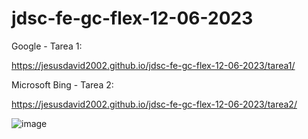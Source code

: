 # jdsc-fe-gc-flex-12-06-2023

Google - Tarea 1:

https://jesusdavid2002.github.io/jdsc-fe-gc-flex-12-06-2023/tarea1/

Microsoft Bing - Tarea 2:

https://jesusdavid2002.github.io/jdsc-fe-gc-flex-12-06-2023/tarea2/

![image](https://github.com/JesusDavid2002/jdsc-fe-gc-flex-12-06-2023/assets/82532848/43a9a4cc-8935-48bf-bb00-d0cc8396cd3d)
